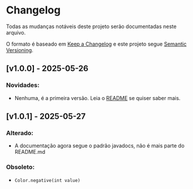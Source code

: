 # Changelog

Todas as mudanças notáveis deste projeto serão documentadas neste arquivo.

O formato é baseado em [Keep a Changelog](https://keepachangelog.com/pt-BR/1.0.0/)
e este projeto segue [Semantic Versioning](https://semver.org/lang/pt-BR/).

## [v1.0.0] - 2025-05-26
### Novidades:
- Nenhuma, é a primeira versão. Leia o [README](README.md) se quiser saber mais.

## [v1.0.1] - 2025-05-27
### Alterado:
- A documentação agora segue o padrão javadocs, não é mais parte do README.md

### Obsoleto:
- `Color.negative(int value)`
